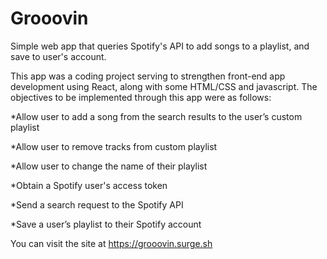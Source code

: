 # Grooovin
Simple web app that queries Spotify's API to add songs to a playlist, and save to user's account.

This app was a coding project serving to strengthen front-end app development using React, along with some HTML/CSS and javascript.
The objectives to be implemented through this app were as follows:

*Allow user to add a song from the search results to the user’s custom playlist

*Allow user to remove tracks from custom playlist

*Allow user to change the name of their playlist

*Obtain a Spotify user's access token

*Send a search request to the Spotify API

*Save a user’s playlist to their Spotify account

You can visit the site at https://grooovin.surge.sh
